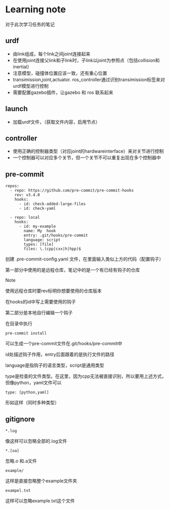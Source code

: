 

# Learning note

对于此次学习任务的笔记

## urdf

- 由link组成，每个link之间joint连接起来
- 在使用joint连接父link和子link时，子link以joint为参照点（包括collision和inertial）
- 注意模型，碰撞体位置应该一致，还有重心位置
- transimission,joint,actuator.   ros_controller通过识别transimission标签来对urdf模型进行控制
- 需要配置gazebo插件，让gazebo 和 ros 联系起来

## launch

- 加载urdf文件，（获取文件内容，启用节点）

## controller

- 使用正确的控制器类型（对应joint的hardwareinterface）来对关节进行控制
- 一个控制器可以对应多个关节，但一个关节不可以重复出现在多个控制器中

## pre-commit

```
repos:
  - repo: https://github.com/pre-commit/pre-commit-hooks
    rev: v3.4.0
    hooks:
      - id: check-added-large-files
      - id: check-yaml

  - repo: local
    hooks:
      - id: my-example
        name: My  hook
        entry: .git/hooks/pre-commit
        language: script
        types: [file]
        files: \.(cpp|cxx|h|hpp)$
```

创建    .pre-commit-config.yaml    文件，在里面输入类似上方的代码（配置钩子）

第一部分中使用的是远程仓库，笔记中的是一个有已经有钩子的仓库

> [!NOTE]
>
> 使用远程仓库时要rev标明你想要使用的仓库版本



在hooks的id中写上需要使用的钩子

第二部分是本地自行编辑一个钩子

在目录中执行

```
pre-commit install
```

可以生成一个pre-commit文件在.git/hooks/pre-commit中

id处描述钩子作用，entry后面跟着的是执行文件的路径

language是指钩子的语言类型，script是通用类型

type是检查的文件类型。在这里，因为cpp无法被直接识别，所以要用上述方式，但像python，yaml文件可以

```
type: [python,yaml]
```

形如这样（同时多种类型）



## gitignore

```
*.log
```

像这样可以忽略全部的.log文件

```
*.[oa]
```

忽略.o 和.a文件

```
example/
```

这样是直接忽略整个example文件夹

```
exampel.txt
```

这样可以忽略example.txt这个文件